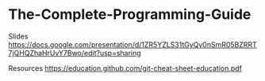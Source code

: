 # The-Complete-Programming-Guide


Slides
https://docs.google.com/presentation/d/1ZR5YZLS31tGyQy0nSmR05BZRRT7jQHQZhaHrUvY7Bwo/edit?usp=sharing



Resources
https://education.github.com/git-cheat-sheet-education.pdf
